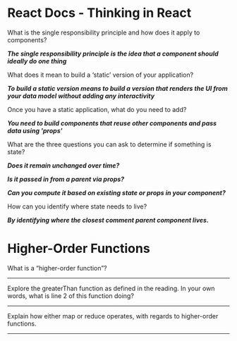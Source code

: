 # React Docs - Thinking in React

What is the single responsibility principle and how does it apply to components?

***The single responsibility principle is the idea that a component should ideally do one thing***

What does it mean to build a ‘static’ version of your application?

***To build a static version means to build a version that renders the UI from your data model without adding any interactivity***

Once you have a static application, what do you need to add?

***You need to build components that reuse other components and pass data using 'props'***

What are the three questions you can ask to determine if something is state?

***Does it remain unchanged over time?***

***Is it passed in from a parent via props?***

***Can you compute it based on existing state or props in your component?***

How can you identify where state needs to live?

***By identifying where the closest comment parent component lives.***

# Higher-Order Functions

What is a “higher-order function”?

******

Explore the greaterThan function as defined in the reading. In your own words, what is line 2 of this function doing?

******

Explain how either map or reduce operates, with regards to higher-order functions.

******
